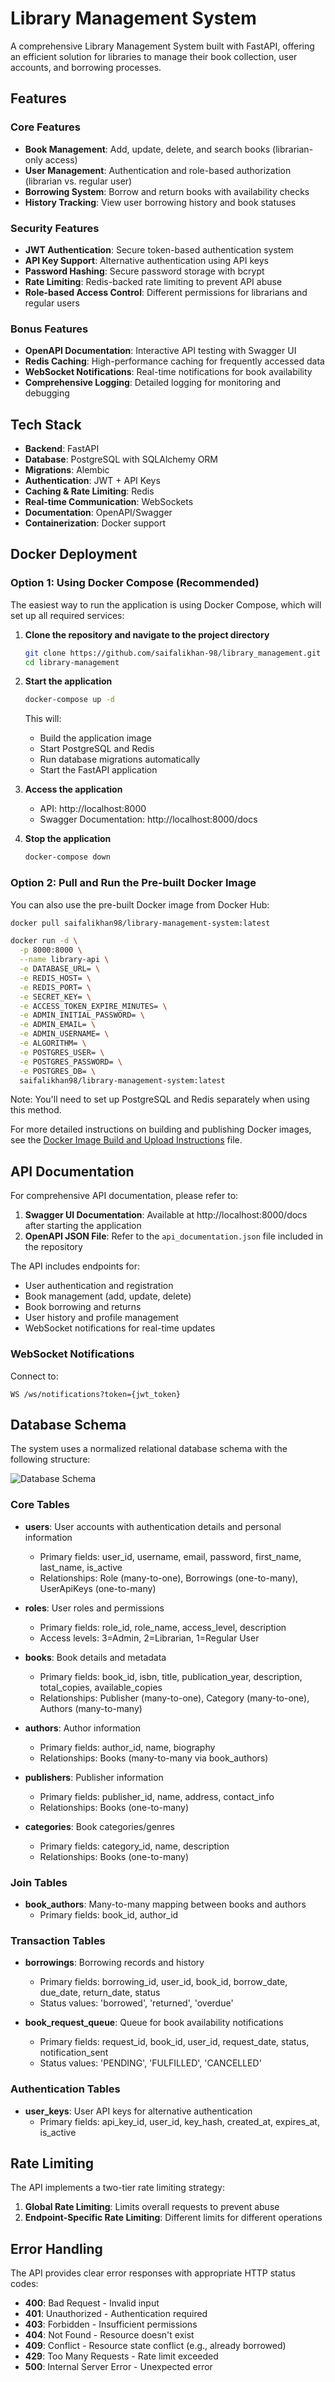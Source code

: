 # Library Management System

A comprehensive Library Management System built with FastAPI, offering an efficient solution for libraries to manage their book collection, user accounts, and borrowing processes.

## Features

### Core Features
- **Book Management**: Add, update, delete, and search books (librarian-only access)
- **User Management**: Authentication and role-based authorization (librarian vs. regular user)
- **Borrowing System**: Borrow and return books with availability checks
- **History Tracking**: View user borrowing history and book statuses

### Security Features
- **JWT Authentication**: Secure token-based authentication system
- **API Key Support**: Alternative authentication using API keys
- **Password Hashing**: Secure password storage with bcrypt
- **Rate Limiting**: Redis-backed rate limiting to prevent API abuse
- **Role-based Access Control**: Different permissions for librarians and regular users

### Bonus Features
- **OpenAPI Documentation**: Interactive API testing with Swagger UI
- **Redis Caching**: High-performance caching for frequently accessed data
- **WebSocket Notifications**: Real-time notifications for book availability
- **Comprehensive Logging**: Detailed logging for monitoring and debugging

## Tech Stack

- **Backend**: FastAPI
- **Database**: PostgreSQL with SQLAlchemy ORM
- **Migrations**: Alembic
- **Authentication**: JWT + API Keys
- **Caching & Rate Limiting**: Redis
- **Real-time Communication**: WebSockets
- **Documentation**: OpenAPI/Swagger
- **Containerization**: Docker support

## Docker Deployment

### Option 1: Using Docker Compose (Recommended)

The easiest way to run the application is using Docker Compose, which will set up all required services:

1. **Clone the repository and navigate to the project directory**
   ```bash
   git clone https://github.com/saifalikhan-98/library_management.git
   cd library-management
   ```

2. **Start the application**
   ```bash
   docker-compose up -d
   ```

   This will:
   - Build the application image
   - Start PostgreSQL and Redis
   - Run database migrations automatically
   - Start the FastAPI application

3. **Access the application**
   - API: http://localhost:8000
   - Swagger Documentation: http://localhost:8000/docs

4. **Stop the application**
   ```bash
   docker-compose down
   ```

### Option 2: Pull and Run the Pre-built Docker Image

You can also use the pre-built Docker image from Docker Hub:

```bash
docker pull saifalikhan98/library-management-system:latest

docker run -d \
  -p 8000:8000 \
  --name library-api \
  -e DATABASE_URL= \
  -e REDIS_HOST= \
  -e REDIS_PORT= \
  -e SECRET_KEY= \
  -e ACCESS_TOKEN_EXPIRE_MINUTES= \
  -e ADMIN_INITIAL_PASSWORD= \
  -e ADMIN_EMAIL= \
  -e ADMIN_USERNAME= \
  -e ALGORITHM= \
  -e POSTGRES_USER= \
  -e POSTGRES_PASSWORD= \
  -e POSTGRES_DB= \
  saifalikhan98/library-management-system:latest
```

Note: You'll need to set up PostgreSQL and Redis separately when using this method.


For more detailed instructions on building and publishing Docker images, see the [Docker Image Build and Upload Instructions](./DOCKER.md) file.

## API Documentation

For comprehensive API documentation, please refer to:

1. **Swagger UI Documentation**: Available at http://localhost:8000/docs after starting the application
2. **OpenAPI JSON File**: Refer to the `api_documentation.json` file included in the repository

The API includes endpoints for:
- User authentication and registration
- Book management (add, update, delete)
- Book borrowing and returns
- User history and profile management
- WebSocket notifications for real-time updates

### WebSocket Notifications

Connect to:
```
WS /ws/notifications?token={jwt_token}
```

## Database Schema

The system uses a normalized relational database schema with the following structure:

![Database Schema](./database_schema.png)

### Core Tables

- **users**: User accounts with authentication details and personal information
  - Primary fields: user_id, username, email, password, first_name, last_name, is_active
  - Relationships: Role (many-to-one), Borrowings (one-to-many), UserApiKeys (one-to-many)

- **roles**: User roles and permissions
  - Primary fields: role_id, role_name, access_level, description
  - Access levels: 3=Admin, 2=Librarian, 1=Regular User

- **books**: Book details and metadata
  - Primary fields: book_id, isbn, title, publication_year, description, total_copies, available_copies
  - Relationships: Publisher (many-to-one), Category (many-to-one), Authors (many-to-many)

- **authors**: Author information
  - Primary fields: author_id, name, biography
  - Relationships: Books (many-to-many via book_authors)

- **publishers**: Publisher information
  - Primary fields: publisher_id, name, address, contact_info
  - Relationships: Books (one-to-many)

- **categories**: Book categories/genres
  - Primary fields: category_id, name, description
  - Relationships: Books (one-to-many)

### Join Tables

- **book_authors**: Many-to-many mapping between books and authors
  - Primary fields: book_id, author_id

### Transaction Tables

- **borrowings**: Borrowing records and history
  - Primary fields: borrowing_id, user_id, book_id, borrow_date, due_date, return_date, status
  - Status values: 'borrowed', 'returned', 'overdue'

- **book_request_queue**: Queue for book availability notifications
  - Primary fields: request_id, book_id, user_id, request_date, status, notification_sent
  - Status values: 'PENDING', 'FULFILLED', 'CANCELLED'

### Authentication Tables

- **user_keys**: User API keys for alternative authentication
  - Primary fields: api_key_id, user_id, key_hash, created_at, expires_at, is_active

## Rate Limiting

The API implements a two-tier rate limiting strategy:

1. **Global Rate Limiting**: Limits overall requests to prevent abuse
2. **Endpoint-Specific Rate Limiting**: Different limits for different operations

## Error Handling

The API provides clear error responses with appropriate HTTP status codes:

- **400**: Bad Request - Invalid input
- **401**: Unauthorized - Authentication required
- **403**: Forbidden - Insufficient permissions
- **404**: Not Found - Resource doesn't exist
- **409**: Conflict - Resource state conflict (e.g., already borrowed)
- **429**: Too Many Requests - Rate limit exceeded
- **500**: Internal Server Error - Unexpected error
